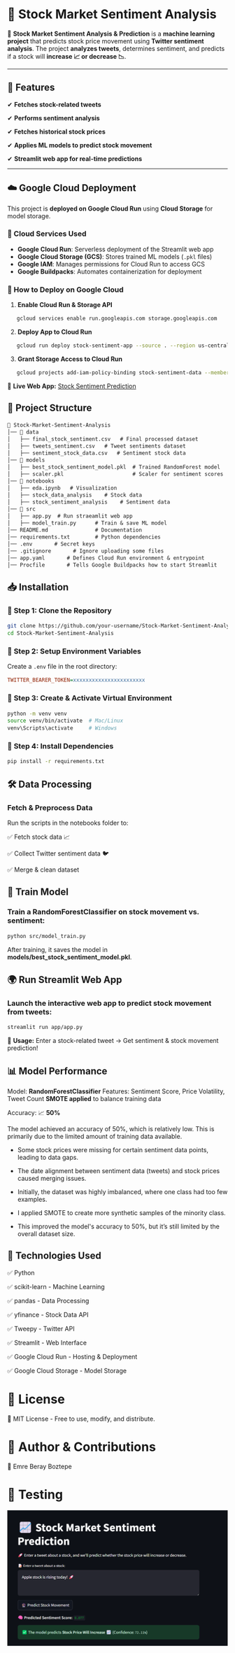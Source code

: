 # 📘 Stock Market Sentiment Analysis

🚀 **Stock Market Sentiment Analysis & Prediction** is a **machine learning project** that predicts stock price movement using **Twitter sentiment analysis**. The project **analyzes tweets**, determines sentiment, and predicts if a stock will **increase 📈 or decrease 📉**.

---

## 📌 Features
✔ **Fetches stock-related tweets**

✔ **Performs sentiment analysis**  

✔ **Fetches historical stock prices**  

✔ **Applies ML models to predict stock movement**  

✔ **Streamlit web app for real-time predictions**  

---

## ☁️ Google Cloud Deployment  
This project is **deployed on Google Cloud Run** using **Cloud Storage** for model storage.

### **🔹 Cloud Services Used**
- **Google Cloud Run**: Serverless deployment of the Streamlit web app
- **Google Cloud Storage (GCS)**: Stores trained ML models (`.pkl` files)
- **Google IAM**: Manages permissions for Cloud Run to access GCS
- **Google Buildpacks**: Automates containerization for deployment

### **🔹 How to Deploy on Google Cloud**
1. **Enable Cloud Run & Storage API**

```bash
   gcloud services enable run.googleapis.com storage.googleapis.com
```

2. **Deploy App to Cloud Run**

```bash
   gcloud run deploy stock-sentiment-app --source . --region us-central1 --allow-unauthenticated
```

3. **Grant Storage Access to Cloud Run**

```bash
   gcloud projects add-iam-policy-binding stock-sentiment-data --member=serviceAccount:YOUR_CLOUD_RUN_SERVICE_ACCOUNT --role=roles/storage.objectViewer
```

🔗 **Live Web App:** [Stock Sentiment Prediction](https://stock-sentiment-app-975942960871.us-central1.run.app/)

## 📂 Project Structure

```
📁 Stock-Market-Sentiment-Analysis
│── 📁 data
│   ├── final_stock_sentiment.csv   # Final processed dataset
│   ├── tweets_sentiment.csv   # Tweet sentiments dataset
│   ├── sentiment_stock_data.csv   # Sentiment stock data
│── 📁 models
│   ├── best_stock_sentiment_model.pkl  # Trained RandomForest model
│   ├── scaler.pkl                      # Scaler for sentiment scores
│── 📁 notebooks
│   ├── eda.ipynb   # Visualization
│   ├── stock_data_analysis    # Stock data
│   ├── stock_sentiment_analysis    # Sentiment data
│── 📁 src
│   ├── app.py  # Run straeamlit web app
│   ├── model_train.py      # Train & save ML model
│── README.md               # Documentation
│── requirements.txt        # Python dependencies
│── .env       # Secret keys
│── .gitignore       # Ignore uploading some files
│── app.yaml       # Defines Cloud Run environment & entrypoint
│── Procfile       # Tells Google Buildpacks how to start Streamlit

```
## 📥 Installation
### 🔹 **Step 1: Clone the Repository**

```bash
git clone https://github.com/your-username/Stock-Market-Sentiment-Analysis.git
cd Stock-Market-Sentiment-Analysis
```

### 🔹 **Step 2: Setup Environment Variables**
Create a `.env` file in the root directory:
```ini
TWITTER_BEARER_TOKEN=xxxxxxxxxxxxxxxxxxxxxxx
```

### 🔹 **Step 3: Create & Activate Virtual Environment**

```bash
python -m venv venv
source venv/bin/activate  # Mac/Linux
venv\Scripts\activate     # Windows
```

### 🔹 **Step 4: Install Dependencies**

```bash
pip install -r requirements.txt
```

## 🛠 Data Processing
### **Fetch & Preprocess Data**

Run the scripts in the notebooks folder to: 

✅ Fetch stock data 📈

✅ Collect Twitter sentiment data 🐦

✅ Merge & clean dataset

## 🤖 Train Model
### **Train a RandomForestClassifier on stock movement vs. sentiment:**

```bash
python src/model_train.py
```

After training, it saves the model in **models/best_stock_sentiment_model.pkl**.

## 🌍 Run Streamlit Web App
### Launch the **interactive web app** to predict stock movement from tweets:

```bash
streamlit run app/app.py
```

📌 **Usage:** Enter a stock-related tweet → Get sentiment & stock movement prediction!

## 📊 Model Performance

Model: **RandomForestClassifier**
Features: Sentiment Score, Price Volatility, Tweet Count
**SMOTE applied** to balance training data

Accuracy: 📈 **50%**

The model achieved an accuracy of 50%, which is relatively low. This is primarily due to the limited amount of training data available.

* Some stock prices were missing for certain sentiment data points, leading to data gaps.

* The date alignment between sentiment data (tweets) and stock prices caused merging issues.

* Initially, the dataset was highly imbalanced, where one class had too few examples.

* I applied SMOTE to create more synthetic samples of the minority class.

* This improved the model's accuracy to 50%, but it’s still limited by the overall dataset size.

## 📌 Technologies Used
✅ Python

✅ scikit-learn - Machine Learning

✅ pandas - Data Processing

✅ yfinance - Stock Data API

✅ Tweepy - Twitter API

✅ Streamlit - Web Interface

✅ Google Cloud Run - Hosting & Deployment

✅ Google Cloud Storage - Model Storage

# 📜 License
📜 MIT License - Free to use, modify, and distribute.

# 🔗 Author & Contributions
👤 Emre Beray Boztepe


# 🚀 Testing
![alt text](image.png)
